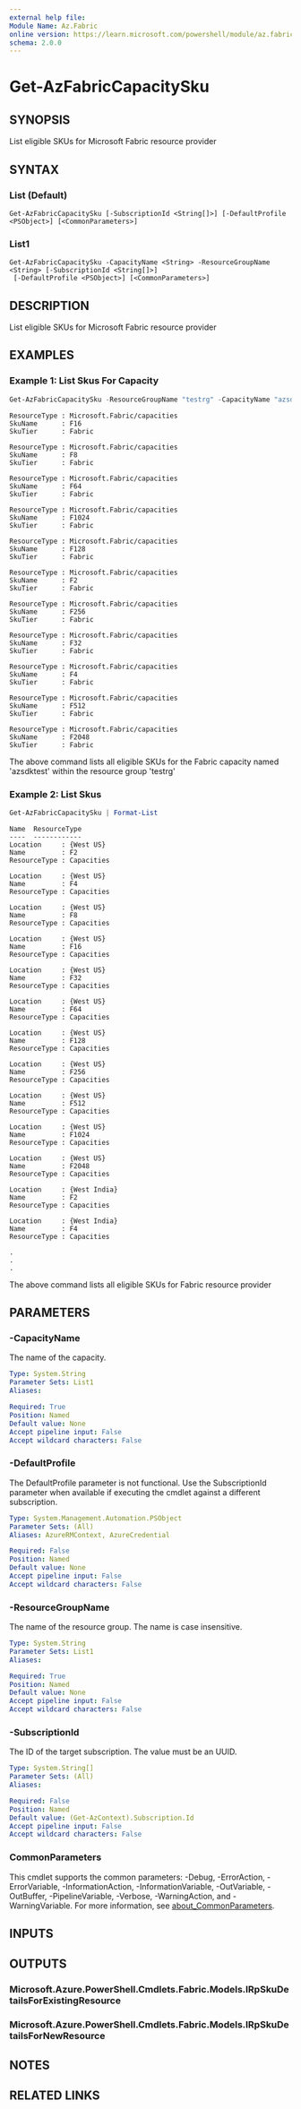 ```yaml
---
external help file:
Module Name: Az.Fabric
online version: https://learn.microsoft.com/powershell/module/az.fabric/get-azfabriccapacitysku
schema: 2.0.0
---
```


# Get-AzFabricCapacitySku

## SYNOPSIS
List eligible SKUs for Microsoft Fabric resource provider

## SYNTAX

### List (Default)
```
Get-AzFabricCapacitySku [-SubscriptionId <String[]>] [-DefaultProfile <PSObject>] [<CommonParameters>]
```

### List1
```
Get-AzFabricCapacitySku -CapacityName <String> -ResourceGroupName <String> [-SubscriptionId <String[]>]
 [-DefaultProfile <PSObject>] [<CommonParameters>]
```

## DESCRIPTION
List eligible SKUs for Microsoft Fabric resource provider

## EXAMPLES

### Example 1: List Skus For Capacity
```powershell
Get-AzFabricCapacitySku -ResourceGroupName "testrg" -CapacityName "azsdktest" | Format-List
```

```output
ResourceType : Microsoft.Fabric/capacities
SkuName      : F16
SkuTier      : Fabric

ResourceType : Microsoft.Fabric/capacities
SkuName      : F8
SkuTier      : Fabric

ResourceType : Microsoft.Fabric/capacities
SkuName      : F64
SkuTier      : Fabric

ResourceType : Microsoft.Fabric/capacities
SkuName      : F1024
SkuTier      : Fabric

ResourceType : Microsoft.Fabric/capacities
SkuName      : F128
SkuTier      : Fabric

ResourceType : Microsoft.Fabric/capacities
SkuName      : F2
SkuTier      : Fabric

ResourceType : Microsoft.Fabric/capacities
SkuName      : F256
SkuTier      : Fabric

ResourceType : Microsoft.Fabric/capacities
SkuName      : F32
SkuTier      : Fabric

ResourceType : Microsoft.Fabric/capacities
SkuName      : F4
SkuTier      : Fabric

ResourceType : Microsoft.Fabric/capacities
SkuName      : F512
SkuTier      : Fabric

ResourceType : Microsoft.Fabric/capacities
SkuName      : F2048
SkuTier      : Fabric
```

The above command lists all eligible SKUs for the Fabric capacity named 'azsdktest' within the resource group 'testrg'

### Example 2: List Skus
```powershell
Get-AzFabricCapacitySku | Format-List
```

```output
Name  ResourceType
----  ------------
Location     : {West US}
Name         : F2
ResourceType : Capacities

Location     : {West US}
Name         : F4
ResourceType : Capacities

Location     : {West US}
Name         : F8
ResourceType : Capacities

Location     : {West US}
Name         : F16
ResourceType : Capacities

Location     : {West US}
Name         : F32
ResourceType : Capacities

Location     : {West US}
Name         : F64
ResourceType : Capacities

Location     : {West US}
Name         : F128
ResourceType : Capacities

Location     : {West US}
Name         : F256
ResourceType : Capacities

Location     : {West US}
Name         : F512
ResourceType : Capacities

Location     : {West US}
Name         : F1024
ResourceType : Capacities

Location     : {West US}
Name         : F2048
ResourceType : Capacities

Location     : {West India}
Name         : F2
ResourceType : Capacities

Location     : {West India}
Name         : F4
ResourceType : Capacities

.
.
.
```

The above command lists all eligible SKUs for Fabric resource provider

## PARAMETERS

### -CapacityName
The name of the capacity.

```yaml
Type: System.String
Parameter Sets: List1
Aliases:

Required: True
Position: Named
Default value: None
Accept pipeline input: False
Accept wildcard characters: False
```

### -DefaultProfile
The DefaultProfile parameter is not functional.
Use the SubscriptionId parameter when available if executing the cmdlet against a different subscription.

```yaml
Type: System.Management.Automation.PSObject
Parameter Sets: (All)
Aliases: AzureRMContext, AzureCredential

Required: False
Position: Named
Default value: None
Accept pipeline input: False
Accept wildcard characters: False
```

### -ResourceGroupName
The name of the resource group.
The name is case insensitive.

```yaml
Type: System.String
Parameter Sets: List1
Aliases:

Required: True
Position: Named
Default value: None
Accept pipeline input: False
Accept wildcard characters: False
```

### -SubscriptionId
The ID of the target subscription.
The value must be an UUID.

```yaml
Type: System.String[]
Parameter Sets: (All)
Aliases:

Required: False
Position: Named
Default value: (Get-AzContext).Subscription.Id
Accept pipeline input: False
Accept wildcard characters: False
```

### CommonParameters
This cmdlet supports the common parameters: -Debug, -ErrorAction, -ErrorVariable, -InformationAction, -InformationVariable, -OutVariable, -OutBuffer, -PipelineVariable, -Verbose, -WarningAction, and -WarningVariable. For more information, see [about_CommonParameters](http://go.microsoft.com/fwlink/?LinkID=113216).

## INPUTS

## OUTPUTS

### Microsoft.Azure.PowerShell.Cmdlets.Fabric.Models.IRpSkuDetailsForExistingResource

### Microsoft.Azure.PowerShell.Cmdlets.Fabric.Models.IRpSkuDetailsForNewResource

## NOTES

## RELATED LINKS

